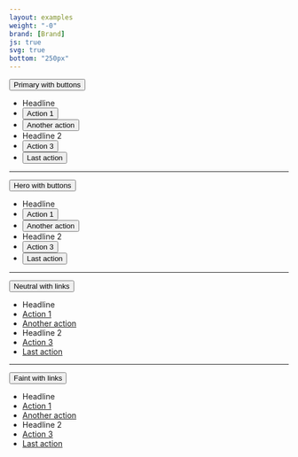 ```yaml
---
layout: examples
weight: "-0"
brand: [Brand]
js: true
svg: true
bottom: "250px"
---
```


<div class="btn-dropdown js-dropdown" aria-haspopup="true">
	<button type="button" class="btn btn-primary js-button-dropdown" aria-label="Primary with buttons. Hit enter to open dropdown">
		<span class="btn-dropdown-caret">Primary with buttons</span>
	</button>
	<ul class="dropdown-menu js-button-dropdownbody" role="menu" aria-label="Hit the Esc key to close dropdown" tabindex="-1">
		<li class="dropdown-menu-headline">Headline</li>
		<li><button class="btn btn-link">Action 1</button></li>
		<li><button class="btn btn-link">Another action</button></li>
		<li class="dropdown-menu-headline dropdown-menu-divider">Headline 2</li>
		<li><button class="btn btn-link">Action 3</button></li>
		<li><button class="btn btn-link">Last action</button></li>
	</ul>
</div>

<hr>

<div class="btn-dropdown js-dropdown" aria-haspopup="true">
	<button type="button" class="btn btn-hero js-button-dropdown" aria-label="Hero with buttons. Hit enter to open dropdown">
		<span class="btn-dropdown-caret">Hero with buttons</span>
	</button>
	<ul class="dropdown-menu js-button-dropdownbody" role="menu" aria-label="Hit the Esc key to close dropdown" tabindex="-1">
		<li class="dropdown-menu-headline">Headline</li>
		<li><button class="btn btn-link">Action 1</button></li>
		<li><button class="btn btn-link">Another action</button></li>
		<li class="dropdown-menu-headline dropdown-menu-divider">Headline 2</li>
		<li><button class="btn btn-link">Action 3</button></li>
		<li><button class="btn btn-link">Last action</button></li>
	</ul>
</div>

<hr>

<div class="btn-dropdown js-dropdown" aria-haspopup="true">
	<button type="button" class="btn btn-neutral js-button-dropdown" aria-label="Neutral with links. Hit enter to open dropdown">
		<span class="btn-dropdown-caret">Neutral with links</span>
	</button>
	<ul class="dropdown-menu js-button-dropdownbody" role="menu" aria-label="Hit the Esc key to close dropdown" tabindex="-1">
		<li class="dropdown-menu-headline">Headline</li>
		<li><a href="{{ page.title | handleize }}/#url">Action 1</a></li>
		<li><a href="{{ page.title | handleize }}/#url">Another action</a></li>
		<li class="dropdown-menu-headline dropdown-menu-divider">Headline 2</li>
		<li><a href="{{ page.title | handleize }}/#url">Action 3</a></li>
		<li><a href="{{ page.title | handleize }}/#url">Last action</a></li>
	</ul>
</div>

<hr>

<div class="btn-dropdown js-dropdown" aria-haspopup="true">
	<button type="button" class="btn btn-faint js-button-dropdown" aria-label="Faint with links. Hit enter to open dropdown">
		<span class="btn-dropdown-caret">Faint with links</span>
	</button>
	<ul class="dropdown-menu js-button-dropdownbody" role="menu" aria-label="Hit the Esc key to close dropdown" tabindex="-1">
		<li class="dropdown-menu-headline">Headline</li>
		<li><a href="{{ page.title | handleize }}/#url">Action 1</a></li>
		<li><a href="{{ page.title | handleize }}/#url">Another action</a></li>
		<li class="dropdown-menu-headline dropdown-menu-divider">Headline 2</li>
		<li><a href="{{ page.title | handleize }}/#url">Action 3</a></li>
		<li><a href="{{ page.title | handleize }}/#url">Last action</a></li>
	</ul>
</div>